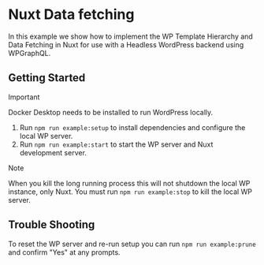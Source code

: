 # Nuxt Data fetching

In this example we show how to implement the WP Template Hierarchy and Data Fetching in Nuxt for use with a Headless WordPress backend using WPGraphQL.

## Getting Started

> [!IMPORTANT]
> Docker Desktop needs to be installed to run WordPress locally.

1. Run `npm run example:setup` to install dependencies and configure the local WP server.
2. Run `npm run example:start` to start the WP server and Nuxt development server.

> [!NOTE]
> When you kill the long running process this will not shutdown the local WP instance, only Nuxt. You must run `npm run example:stop` to kill the local WP server.

## Trouble Shooting

To reset the WP server and re-run setup you can run `npm run example:prune` and confirm "Yes" at any prompts.
